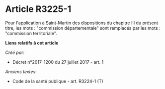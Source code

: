 # Article R3225-1

Pour l'application à Saint-Martin des dispositions du chapitre III du présent titre, les mots : "commission départementale"
sont remplacés par les mots : "commission territoriale".

**Liens relatifs à cet article**

_Créé par_:

  - Décret n°2017-1200 du 27 juillet 2017 - art. 1

_Anciens textes_:

  - Code de la santé publique - art. R3224-1 (T)
